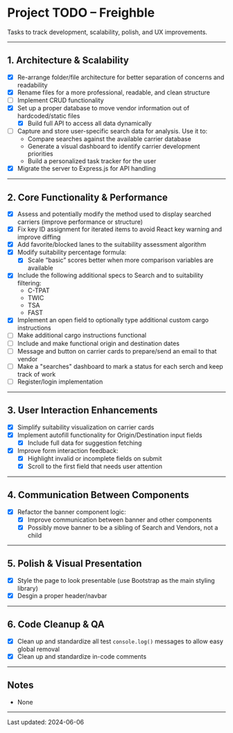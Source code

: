 # Project TODO – Freighble

Tasks to track development, scalability, polish, and UX improvements.

---

## 1. Architecture & Scalability

-   [x] Re-arrange folder/file architecture for better separation of concerns and readability
-   [x] Rename files for a more professional, readable, and clean structure
-   [ ] Implement CRUD functionality
-   [x] Set up a proper database to move vendor information out of hardcoded/static files
    -   [x] Build full API to access all data dynamically
-   [ ] Capture and store user-specific search data for analysis. Use it to:
    -   Compare searches against the available carrier database
    -   Generate a visual dashboard to identify carrier development priorities
    -   Build a personalized task tracker for the user
-   [x] Migrate the server to Express.js for API handling

---

## 2. Core Functionality & Performance

-   [x] Assess and potentially modify the method used to display searched carriers (improve performance or structure)
-   [x] Fix key ID assignment for iterated items to avoid React key warning and improve diffing
-   [x] Add favorite/blocked lanes to the suitability assessment algorithm
-   [x] Modify suitability percentage formula:
    -   [x] Scale “basic” scores better when more comparison variables are available
-   [x] Include the following additional specs to Search and to suitability filtering:
    -   C-TPAT
    -   TWIC
    -   TSA
    -   FAST
-   [x] Implement an open field to optionally type additional custom cargo instructions
-   [ ] Make additional cargo instructions functional
-   [ ] Include and make functional origin and destination dates
-   [ ] Message and button on carrier cards to prepare/send an email to that vendor
-   [ ] Make a "searches" dashboard to mark a status for each serch and keep track of work
-   [ ] Register/login implementation

---

## 3. User Interaction Enhancements

-   [x] Simplify suitability visualization on carrier cards
-   [x] Implement autofill functionality for Origin/Destination input fields
    -   [x] Include full data for suggestion fetching
-   [x] Improve form interaction feedback:
    -   [x] Highlight invalid or incomplete fields on submit
    -   [x] Scroll to the first field that needs user attention

---

## 4. Communication Between Components

-   [x] Refactor the banner component logic:
    -   [x] Improve communication between banner and other components
    -   [x] Possibly move banner to be a sibling of Search and Vendors, not a child

---

## 5. Polish & Visual Presentation

-   [x] Style the page to look presentable (use Bootstrap as the main styling library)
-   [x] Desgin a proper header/navbar

---

## 6. Code Cleanup & QA

-   [x] Clean up and standardize all test `console.log()` messages to allow easy global removal
-   [x] Clean up and standardize in-code comments

---

## Notes

-   None

---

Last updated: 2024-06-06
